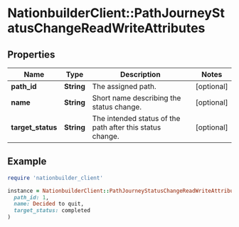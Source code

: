 # NationbuilderClient::PathJourneyStatusChangeReadWriteAttributes

## Properties

| Name | Type | Description | Notes |
| ---- | ---- | ----------- | ----- |
| **path_id** | **String** | The assigned path. | [optional] |
| **name** | **String** | Short name describing the status change. | [optional] |
| **target_status** | **String** | The intended status of the path after this status change. | [optional] |

## Example

```ruby
require 'nationbuilder_client'

instance = NationbuilderClient::PathJourneyStatusChangeReadWriteAttributes.new(
  path_id: 1,
  name: Decided to quit,
  target_status: completed
)
```

